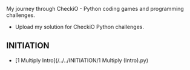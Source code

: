 My journey through CheckiO - Python coding games and programming challenges.

- Upload my solution for CheckiO Python challenges.

## INITIATION
* [1 Multiply Intro](/../../INITIATION/1 Multiply (Intro).py)
